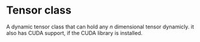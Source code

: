 # Tensor class
A dynamic tensor class that can hold any _n_ dimensional tensor dynamicly. it also has CUDA support, if the CUDA library is installed.